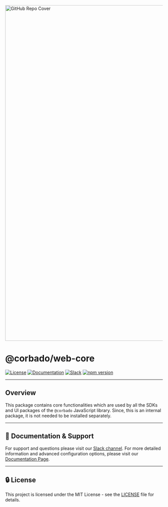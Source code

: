 <img width="1070" alt="GitHub Repo Cover" src="https://github.com/corbado/corbado-php/assets/18458907/aa4f9df6-980b-4b24-bb2f-d71c0f480971">

# @corbado/web-core

[![License](https://img.shields.io/badge/license-MIT-green)](https://github.com/corbado/javascript/blob/main/LICENSE)
[![Documentation](https://img.shields.io/badge/documentation-available-brightgreen)](https://docs.corbado.com/overview/welcome)
[![Slack](https://img.shields.io/badge/slack-community-blueviolet)](https://join.slack.com/t/corbado/shared_invite/zt-1b7867yz8-V~Xr~ngmSGbt7IA~g16ZsQ)
[![npm version](https://img.shields.io/npm/v/@corbado/web-core)](https://www.npmjs.com/package/@corbado/web-core)

---

## Overview

This package contains core functionalities which are used by all the SDKs and UI packages of the `@corbado` JavaScript library.
Since, this is an internal package, it is not needed to be installed separately.

---

## 📄 Documentation & Support

For support and questions please visit our [Slack channel](https://join.slack.com/t/corbado/shared_invite/zt-1b7867yz8-V~Xr~ngmSGbt7IA~g16ZsQ).
For more detailed information and advanced configuration options, please visit our [Documentation Page](https://docs.corbado.com/overview/welcome).

---

## 🔒 License

This project is licensed under the MIT License - see the [LICENSE](https://github.com/corbado/javascript/blob/main/LICENSE) file for details.
